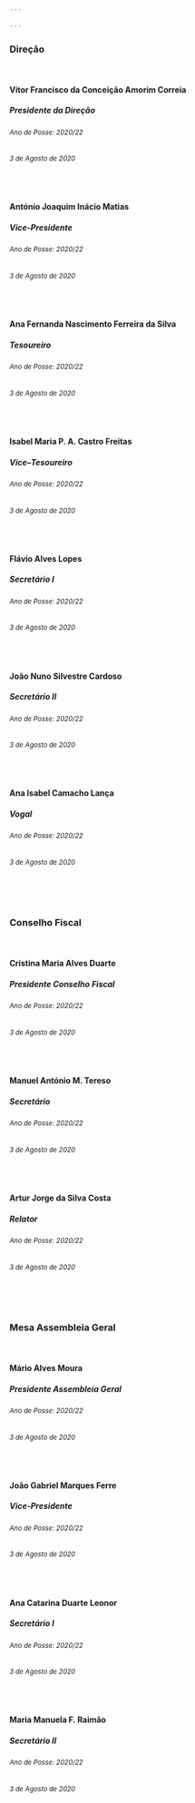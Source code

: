 ```yaml
---

---
```

### Direção

<br>

#### Vitor Francisco da Conceição Amorim Correia
##### Presidente da Direção
###### <sup>Ano de Posse: 2020/22<sup>
###### <sup>3 de Agosto de 2020<sup>
  
 <br>
 
#### António Joaquim Inácio Matias
##### Vice-Presidente 
###### <sup>Ano de Posse: 2020/22<sup>
###### <sup>3 de Agosto de 2020<sup>

 <br>
 
#### Ana Fernanda Nascimento Ferreira da Silva
##### Tesoureiro 
###### <sup>Ano de Posse: 2020/22<sup>
###### <sup>3 de Agosto de 2020<sup>

 <br>
 
#### Isabel Maria P. A. Castro Freitas                                    
##### Vice–Tesoureiro 
###### <sup>Ano de Posse: 2020/22<sup>
###### <sup>3 de Agosto de 2020<sup>

 <br>
 
#### Flávio Alves Lopes                                                      
##### Secretário I 
###### <sup>Ano de Posse: 2020/22<sup>
###### <sup>3 de Agosto de 2020<sup>

 <br>
 
#### João Nuno Silvestre Cardoso                                         
##### Secretário II 
###### <sup>Ano de Posse: 2020/22<sup>
###### <sup>3 de Agosto de 2020<sup>

 <br>
 
#### Ana Isabel Camacho Lança              
##### Vogal 
###### <sup>Ano de Posse: 2020/22<sup>
###### <sup>3 de Agosto de 2020<sup>

<br><br>

### Conselho Fiscal

<br>

#### Cristina Maria Alves Duarte
##### Presidente Conselho Fiscal
###### <sup>Ano de Posse: 2020/22<sup>
###### <sup>3 de Agosto de 2020<sup>
  
  <br>

#### Manuel António M. Tereso                                              
##### Secretário 
###### <sup>Ano de Posse: 2020/22<sup>
###### <sup>3 de Agosto de 2020<sup>
  
  <br>

#### Artur Jorge da Silva Costa
##### Relator 
###### <sup>Ano de Posse: 2020/22<sup>
###### <sup>3 de Agosto de 2020<sup>

<br><br>

### Mesa Assembleia Geral

<br>

#### Mário Alves Moura
##### Presidente Assembleia Geral
###### <sup>Ano de Posse: 2020/22<sup>
###### <sup>3 de Agosto de 2020<sup>
  
<br>

#### João Gabriel Marques Ferre
##### Vice-Presidente 
###### <sup>Ano de Posse: 2020/22<sup>
###### <sup>3 de Agosto de 2020<sup>
  
<br>

#### Ana Catarina Duarte Leonor                                           
##### Secretário I 
###### <sup>Ano de Posse: 2020/22<sup>
###### <sup>3 de Agosto de 2020<sup>
  
<br>

#### Maria Manuela F. Raimão                                               
##### Secretário II 
###### <sup>Ano de Posse: 2020/22<sup>
###### <sup>3 de Agosto de 2020<sup>



